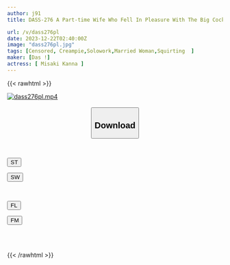 ```yaml
---
author: j91
title: DASS-276 A Part-time Wife Who Fell In Pleasure With The Big Cock Robbery's Unparalleled Piston. Top 10 Squirting Humiliating Orgasms! ! Kanna Misaki

url: /v/dass276pl
date: 2023-12-22T02:40:00Z
image: "dass276pl.jpg"
tags: [Censored, Creampie,Solowork,Married Woman,Squirting	]
maker: [Das !]
actress: [ Misaki Kanna ]
---
```



{{< rawhtml >}}

<div class="video" data-videoid="pYBG8dp7J7TXZP">
    <a href="javascript:;">
        <img src="/v/dass276pl/dass276pl.jpg" width="WIDTH" height="HEIGHT" alt="dass276pl.mp4" loading="lazy">
    </a>
</div>

<script type="text/javascript" src="https://j91.asia/asset/on-demand-st.js"></script>

<br>
  <link rel="stylesheet" href="https://j91.asia/asset/bs5.css">
  
  <center>
  <button class="btn btn-primary" type="button" data-bs-toggle="collapse" data-bs-target=".multi-collapse" aria-expanded="false" aria-controls="multiCollapseExample1 multiCollapseExample2"><h2>Download</h2></button></center>
</p>
<div class="row">
  <div class="col">
    <div class="collapse multi-collapse" id="multiCollapseExample1">
      <div class="card card-body">
	      	      <br>
<div class="buttons">  
<p><a href="https://streamtape.to/v/pYBG8dp7J7TXZP" target="_blank"><button class="btn-hover color-3"><i class="fa fa-download"></i> ST</button></a></p>
<p><a href="https://flaswish.com/qbj02p4mcda4" target="_blank"><button class="btn-hover color-2"><i class="fa fa-download"></i> SW</button></a></p></div>
    </div>
  </div>
</div>
  <div class="col">
    <div class="collapse multi-collapse" id="multiCollapseExample2">
      <div class="card card-body">
	      <br>
<div class="buttons">
<p><a href="javascript:;" target="_blank"><button class="btn-hover color-9"><i class="fa fa-download"></i> FL</button></a></p>
<p><a href="javascript:;" target="_blank"><button class="btn-hover color-8"><i class="fa fa-download"></i> FM</button></a></p></div>
<br><br>
      </div>
    </div>
  </div>
</div>

{{< /rawhtml >}}